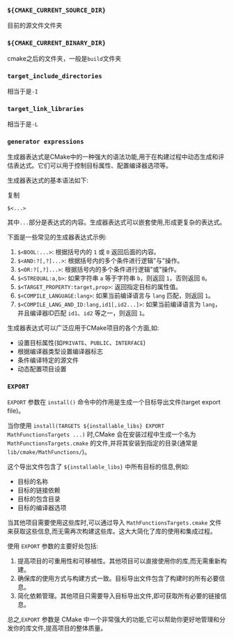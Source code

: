 ### `${CMAKE_CURRENT_SOURCE_DIR}`

目前的源文件文件夹

### `${CMAKE_CURRENT_BINARY_DIR}`

cmake之后的文件夹，一般是`build`文件夹

### `target_include_directories`

相当于是`-I`

### `target_link_libraries`

相当于是`-L`

### `generator expressions`

生成器表达式是CMake中的一种强大的语法功能,用于在构建过程中动态生成和评估表达式。它们可以用于控制目标属性、配置编译器选项等。

生成器表达式的基本语法如下:

复制

```
$<...>
```

其中`...`部分是表达式的内容。生成器表达式可以嵌套使用,形成更复杂的表达式。

下面是一些常见的生成器表达式示例:

1. `$<BOOL:...>`: 根据括号内的 `1` 或 `0` 返回后面的内容。
2. `$<AND:?[,?]...>`: 根据括号内的多个条件进行逻辑"与"操作。
3. `$<OR:?[,?]...>`: 根据括号内的多个条件进行逻辑"或"操作。
4. `$<STREQUAL:a,b>`: 如果字符串 `a` 等于字符串 `b`，则返回 `1`，否则返回 `0`。
5. `$<TARGET_PROPERTY:target,prop>`: 返回指定目标的属性值。
6. `$<COMPILE_LANGUAGE:lang>`: 如果当前编译语言与 `lang` 匹配，则返回 `1`。
7. `$<COMPILE_LANG_AND_ID:lang,id1[,id2...]>`: 如果当前编译语言为 `lang`，并且编译器ID匹配 `id1`、`id2` 等之一，则返回 `1`。

生成器表达式可以广泛应用于CMake项目的各个方面,如:

- 设置目标属性(如`PRIVATE`、`PUBLIC`、`INTERFACE`)
- 根据编译器类型设置编译器标志
- 条件编译特定的源文件
- 动态配置项目设置

### `EXPORT`

 `EXPORT` 参数在 `install()` 命令中的作用是生成一个目标导出文件(target export file)。

当你使用 `install(TARGETS ${installable_libs} EXPORT MathFunctionsTargets ...)` 时,CMake 会在安装过程中生成一个名为 `MathFunctionsTargets.cmake` 的文件,并将其安装到指定的目录(通常是 `lib/cmake/MathFunctions/`)。

这个导出文件包含了 `${installable_libs}` 中所有目标的信息,例如:

- 目标的名称
- 目标的链接依赖
- 目标的包含目录
- 目标的编译器选项

当其他项目需要使用这些库时,可以通过导入 `MathFunctionsTargets.cmake` 文件来获取这些信息,而无需再次构建这些库。这大大简化了库的使用和集成过程。

使用 `EXPORT` 参数的主要好处包括:

1. 提高项目的可重用性和可移植性。其他项目可以直接使用你的库,而无需重新构建。
2. 确保库的使用方式与构建方式一致。目标导出文件包含了构建时的所有必要信息。
3. 简化依赖管理。其他项目只需要导入目标导出文件,即可获取所有必要的链接信息。

总之,`EXPORT` 参数是 CMake 中一个非常强大的功能,它可以帮助你更好地管理和分发你的库文件,提高项目的整体质量。